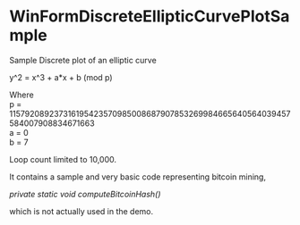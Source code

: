 # WinFormDiscreteEllipticCurvePlotSample
Sample Discrete plot of an elliptic curve  
  
 y^2 = x^3 + a*x + b (mod p)  
   
 Where  
 p = 115792089237316195423570985008687907853269984665640564039457584007908834671663  
 a = 0  
 b = 7  
   
 Loop count limited to 10,000.  
   
 It contains a sample and very basic code representing bitcoin mining,  
   
   *private static void computeBitcoinHash()*  
     
 which is not actually used in the demo. 
 
